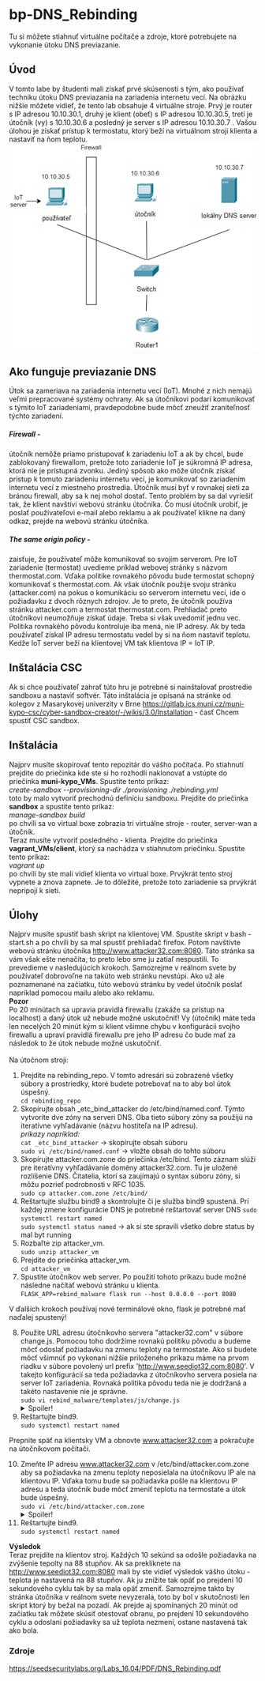 # bp-DNS_Rebinding

Tu si môžete stiahnuť virtuálne počítače a zdroje, ktoré potrebujete na vykonanie útoku DNS previazanie.

## Úvod
V tomto labe by študenti mali získať prvé skúsenosti s tým, ako používať techniku útoku DNS previazania na zariadenia internetu vecí. Na obrázku nižšie môžete vidieť, že tento lab obsahuje 4 virtuálne stroje. Prvý je router s IP adresou 10.10.30.1, druhý je klient (obeť) s IP adresou 10.10.30.5, tretí je útočník (vy) s 10.10.30.6 a posledný je server s IP adresou 10.10.30.7 . Vašou úlohou je získať prístup k termostatu, ktorý beží na virtuálnom stroji klienta a nastaviť na ňom teplotu.
![Topológia hry](./topology.png)

## Ako funguje previazanie DNS
Útok sa zameriava na zariadenia internetu vecí (IoT). Mnohé z nich nemajú veľmi prepracované systémy ochrany. Ak sa útočníkovi podarí komunikovať s týmito IoT zariadeniami, pravdepodobne bude môcť zneužiť zraniteľnosť týchto zariadení.
##### Firewall -
útočník nemôže priamo pristupovať k zariadeniu IoT a ak by chcel, bude zablokovaný firewallom, pretože toto zariadenie IoT je súkromná IP adresa, ktorá nie je prístupná zvonku. Jediný spôsob ako môže útočník získať prístup k tomuto zariadeniu internetu vecí, je komunikovať so zariadením internetu vecí z miestneho prostredia. Útočník musí byť v rovnakej sieti za bránou firewall, aby sa k nej mohol dostať. Tento problém by sa dal vyriešiť tak, že klient navštívi webovú stránku útočníka. Čo musí útočník urobiť, je poslať používateľovi e-mail alebo reklamu a ak používateľ klikne na daný odkaz, prejde na webovú stránku útočníka.
##### The same origin policy -
zaisťuje, že používateľ môže komunikovať so svojím serverom. Pre IoT zariadenie (termostat) uvedieme príklad webovej stránky s názvom thermostat.com. Vďaka politike rovnakého pôvodu bude termostat schopný komunikovať s thermostat.com. Ak však útočník použije svoju stránku (attacker.com) na pokus o komunikáciu so serverom internetu vecí, ide o požiadavku z dvoch rôznych zdrojov. Je to preto, že útočník používa stránku attacker.com a termostat thermostat.com. Prehliadač preto útočníkovi neumožňuje získať údaje. Treba si však uvedomiť jednu vec. Politika rovnakého pôvodu kontroluje iba mená, nie IP adresy. Ak by teda používateľ získal IP adresu termostatu vedel by si na ňom nastaviť teplotu. Kedže IoT server beží na klientovej VM tak klientova IP = IoT IP.

## Inštalácia CSC
Ak si chce používateľ zahrať túto hru je potrebné si nainštalovať prostredie sandboxu a nastaviť softvér. Táto inštalácia je opísaná na stránke od kolegov z Masarykovej univerzity v Brne https://gitlab.ics.muni.cz/muni-kypo-csc/cyber-sandbox-creator/-/wikis/3.0/Installation - časť Chcem spustiť CSC sandbox.

## Inštalácia
Najprv musíte skopírovať tento repozitár do vášho počítača. Po stiahnutí prejdite do priečinka kde ste si ho rozhodli naklonovať a vstúpte do priečinka **muni-kypo_VMs**. Spustite tento príkaz:
<br />
*create-sandbox --provisioning-dir ./provisioning ./rebinding.yml*
<br />
toto by malo vytvoriť prechodnú definíciu sandboxu. Prejdite do priečinka **sandbox** a spustite tento príkaz:
<br />
*manage-sandbox build*
<br />
po chvíli sa vo virtual boxe zobrazia tri virtuálne stroje - router, server-wan a útočník.
<br />
Teraz musíte vytvoriť posledného - klienta. Prejdite do priečinka **vagrant_VMs/client**, ktorý sa nachádza v stiahnutom priečinku. Spustite tento príkaz:
<br />
*vagrant up*
<br />
po chvíli by ste mali vidieť klienta vo virtual boxe. Prvýkrát tento stroj vypnete a znova zapnete. Je to dôležité, pretože toto zariadenie sa prvýkrát nepripojí k sieti.

## Úlohy
Najprv musíte spustiť bash skript na klientovej VM. Spustite skript v bash - start.sh a po chvíli by sa mal spustiť prehliadač firefox. Potom navštívte webovú stránku útočníka  http://www.attacker32.com:8080. Táto stránka sa vám však ešte nenačíta, to preto lebo sme ju zatiaľ nespustili. To prevedieme v nasledujúcich krokoch. Samozrejme v reálnom svete by používateľ dobrovoľne na takúto web stránku nevstúpi. Ako už ale poznamenané na začiatku, túto webovú stránku by vedel útočník poslať napríklad pomocou mailu alebo ako reklamu. <br />
**Pozor** <br />
Po 20 minútach sa upravia pravidlá firewallu (zakáže sa prístup na localhost) a daný útok už nebude možné uskutočniť! Vy (útočník) máte teda len necelých 20 minút kým si klient všimne chybu v konfigurácii svojho firewallu a upraví pravidlá firewallu pre jeho IP adresu čo bude mať za následok to že útok nebude možné uskutočniť.
<br /><br />
Na útočnom stroji:
1. Prejdite na rebinding_repo. V tomto adresári sú zobrazené všetky súbory a prostriedky, ktoré budete potrebovať na to aby bol útok úspešný. <br />
    `cd rebinding_repo`
2. Skopírujte obsah _etc_bind_attacker do /etc/bind/named.conf. Týmto vytvoríte dve zóny na serveri DNS. Oba tieto súbory zóny sa použijú na iteratívne vyhľadávanie (názvu hostiteľa na IP adresu). <br />
    *príkazy napríklad:* <br />
    `cat _etc_bind_attacker` -> skopírujte obsah súboru <br />
    `sudo vi /etc/bind/named.conf` -> vložte obsah do tohto súboru
3. Skopírujte attacker.com.zone do priečinka /etc/bind. Tento záznam slúži pre iteratívny vyhľadávanie domény attacker32.com. Tu je uložené rozlíšenie DNS. Čitatelia, ktorí sa zaujímajú o syntax súboru zóny, si môžu pozrieť podrobnosti v RFC 1035. <br />
    `sudo cp attacker.com.zone /etc/bind/`
4. Reštartujte službu bind9 a skontrolujte či je služba bind9 spustená. Pri každej zmene konfigurácie DNS je potrebné reštartovať server DNS
    `sudo systemctl restart named`  <br />
    `sudo systemctl status named` -> ak si ste spravili všetko dobre status by mal byt running
5. Rozbaľte zip attacker_vm. <br />
    `sudo unzip attacker_vm`
6. Prejdite do priečinka attacker_vm. <br />
    `cd attacker_vm`
7. Spustite útočníkov web server. Po použití tohoto príkazu bude možné následne načítať webovú stránku u klienta. <br />
    `FLASK_APP=rebind_malware flask run --host 0.0.0.0 --port 8080` <br />
 
V ďalších krokoch používaj nové terminálové okno, flask je potrebné mať naďalej spustený! <br />

8. Použite URL adresu útočníkovho servera "attacker32.com" v súbore change.js. Pomocou toho dodržíme rovnakú politiku pôvodu a budeme môcť odoslať požiadavku na zmenu teploty na termostate. Ako si budete môcť všimnúť po vykonaní nižšie priloženého príkazu máme na prvom riadku v súbore povolený url prefix 'http://www.seediot32.com:8080'. V takejto konfigurácií sa teda požiadavka z útočníkovho servera posiela na server IoT zariadenia. Rovnaká politika pôvodu teda nie je dodržaná a takéto nastavenie nie je správne. <br />
    `sudo vi rebind_malware/templates/js/change.js` <br />
    <details>
    <summary>Spoiler!</summary>
    <br />
      let url_prefix = 'http://www.attacker32.com:8080' 
    <br />
    </details>
9. Reštartujte bind9. <br />
    `sudo systemctl restart named`

Prepnite späť na klientsky VM a obnovte www.attacker32.com a pokračujte na útočníkovom počítači. 

10. Zmeňte IP adresu www.attacker32.com v /etc/bind/attacker.com.zone aby sa požiadavka na zmenu teploty neposielala na útočníkovu IP ale na klientovu IP. Vďaka tomu bude sa požiadavka pošle na klientovu IP adresu a teda útočník bude môcť zmeniť teplotu na termostate a útok bude úspešný. <br />
    `sudo vi /etc/bind/attacker.com.zone`
    <details>
    <summary>Spoiler!</summary>
    <br />
      www     IN      A       &lt;ip_addr Client&gt; 
    <br />
    </details>
11. Reštartujte bind9. <br />
    `sudo systemctl restart named` <br />

**Výsledok** <br />
Teraz prejdite na klientov stroj. Každých 10 sekúnd sa odošle požiadavka na zvýšenie tepolty na 88 stupňov. Ak  sa prekliknete na http://www.seediot32.com:8080 mali by ste vidieť výsledok vášho útoku - teplota je nastavená na 88 stupňov. Ak ju znížite tak opäť po prejdení 10 sekundového cyklu tak by sa mala opäť zmeniť. Samozrejme takto by stránka útočníka v reálnom svete nevyzerala, toto by bol v skutočnosti len skript ktorý by bežal na pozadí. Ak prejde aj spomínaných 20 minút od začiatku tak môžete skúsiť otestovať obranu, po prejdení 10 sekundového cyklu a odoslaní požiadavky sa už teplota nezmení, ostane nastavená tak ako bola.

### Zdroje 
https://seedsecuritylabs.org/Labs_16.04/PDF/DNS_Rebinding.pdf
